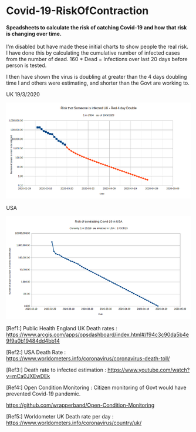 # Covid-19-RiskOfContraction  

#### Speadsheets to calculate the risk of catching Covid-19 and how that risk is changing over time.    

I'm disabled but have made these initial charts to show people the real risk. I have done this by calculating the cumulative number of infected cases from the number of dead. 160 * Dead = Infections over last 20 days before person is tested.  

I then have shown the virus is doubling at greater than the 4 days doubling time I and others were estimating, and shorter than the Govt are working to.   


UK   19/3/2020

![alt tag](https://raw.githubusercontent.com/wrapperband/Covid-19-RiskOfContraction/master/Covid-19-RiskCharts/2020-3-19/UK-Covid-19Risk19-3-2020.png)


USA

![alt tag](https://raw.githubusercontent.com/wrapperband/Covid-19-RiskOfContraction/master/Covid-19-RiskCharts/2020-3-18/Covid-19RiskUSA17.3.2020%2BPredicted-Log.png)


[Ref1:]  Public Health England UK Death rates : https://www.arcgis.com/apps/opsdashboard/index.html#/f94c3c90da5b4e9f9a0b19484dd4bb14

[Ref2:]  USA Death Rate :  https://www.worldometers.info/coronavirus/coronavirus-death-toll/

[Ref3:]  Death rate to infected estimation : https://www.youtube.com/watch?v=mCa0JXEwDEk

[Ref4:]  Open Condition Monitoring :  Citizen monitoring of Govt would have prevented Covid-19 pandemic.

https://github.com/wrapperband/Open-Condition-Monitoring

[Ref5:] Worldometer UK Death rate per day : https://www.worldometers.info/coronavirus/country/uk/
